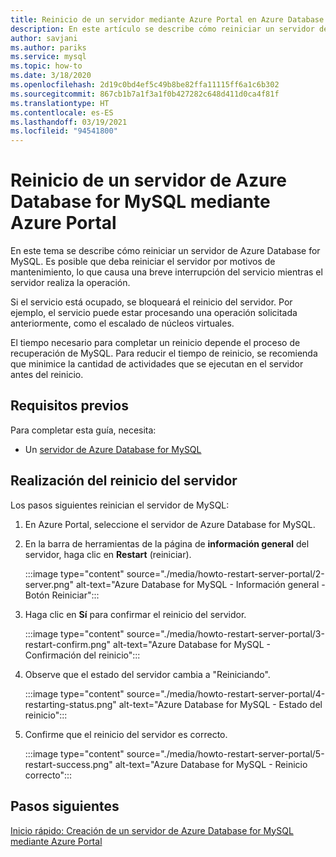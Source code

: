 ```yaml
---
title: Reinicio de un servidor mediante Azure Portal en Azure Database for MySQL
description: En este artículo se describe cómo reiniciar un servidor de Azure Database for MySQL mediante Azure Portal.
author: savjani
ms.author: pariks
ms.service: mysql
ms.topic: how-to
ms.date: 3/18/2020
ms.openlocfilehash: 2d19c0bd4ef5c49b8be82ffa11115ff6a1c6b302
ms.sourcegitcommit: 867cb1b7a1f3a1f0b427282c648d411d0ca4f81f
ms.translationtype: HT
ms.contentlocale: es-ES
ms.lasthandoff: 03/19/2021
ms.locfileid: "94541800"
---
```

# <a name="restart-azure-database-for-mysql-server-using-azure-portal"></a>Reinicio de un servidor de Azure Database for MySQL mediante Azure Portal
En este tema se describe cómo reiniciar un servidor de Azure Database for MySQL. Es posible que deba reiniciar el servidor por motivos de mantenimiento, lo que causa una breve interrupción del servicio mientras el servidor realiza la operación.

Si el servicio está ocupado, se bloqueará el reinicio del servidor. Por ejemplo, el servicio puede estar procesando una operación solicitada anteriormente, como el escalado de núcleos virtuales.

El tiempo necesario para completar un reinicio depende el proceso de recuperación de MySQL. Para reducir el tiempo de reinicio, se recomienda que minimice la cantidad de actividades que se ejecutan en el servidor antes del reinicio.

## <a name="prerequisites"></a>Requisitos previos
Para completar esta guía, necesita:
- Un [servidor de Azure Database for MySQL](quickstart-create-mysql-server-database-using-azure-portal.md)

## <a name="perform-server-restart"></a>Realización del reinicio del servidor

Los pasos siguientes reinician el servidor de MySQL:

1. En Azure Portal, seleccione el servidor de Azure Database for MySQL.

2. En la barra de herramientas de la página de **información general** del servidor, haga clic en **Restart** (reiniciar).

   :::image type="content" source="./media/howto-restart-server-portal/2-server.png" alt-text="Azure Database for MySQL - Información general - Botón Reiniciar":::

3. Haga clic en **Sí** para confirmar el reinicio del servidor.

   :::image type="content" source="./media/howto-restart-server-portal/3-restart-confirm.png" alt-text="Azure Database for MySQL - Confirmación del reinicio":::

4. Observe que el estado del servidor cambia a "Reiniciando".

   :::image type="content" source="./media/howto-restart-server-portal/4-restarting-status.png" alt-text="Azure Database for MySQL - Estado del reinicio":::

5. Confirme que el reinicio del servidor es correcto.

   :::image type="content" source="./media/howto-restart-server-portal/5-restart-success.png" alt-text="Azure Database for MySQL - Reinicio correcto":::

## <a name="next-steps"></a>Pasos siguientes

[Inicio rápido: Creación de un servidor de Azure Database for MySQL mediante Azure Portal](./quickstart-create-mysql-server-database-using-azure-portal.md)
